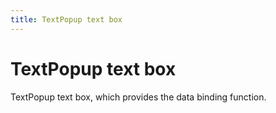 ```yaml
---
title: TextPopup text box
---
```


# TextPopup text box

<div>TextPopup text box, which provides the data binding function.</div>
